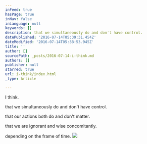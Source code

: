 ```yaml
---
inFeed: true
hasPage: true
inNav: false
inLanguage: null
keywords: []
description: that we simultaneously do and don't have control.
datePublished: '2016-07-14T05:39:31.454Z'
dateModified: '2016-07-14T05:38:53.945Z'
title: ''
author: []
sourcePath: _posts/2016-07-14-i-think.md
authors: []
publisher: null
starred: true
url: i-think/index.html
_type: Article

---
```

I think.

that we simultaneously do and don't have control.

that our actions both do and don't matter.

that we are ignorant and wise concomitantly.

depending on the frame of time.
![](https://the-grid-user-content.s3-us-west-2.amazonaws.com/522797ef-0b47-426a-ad6a-60205890c663.jpg)
